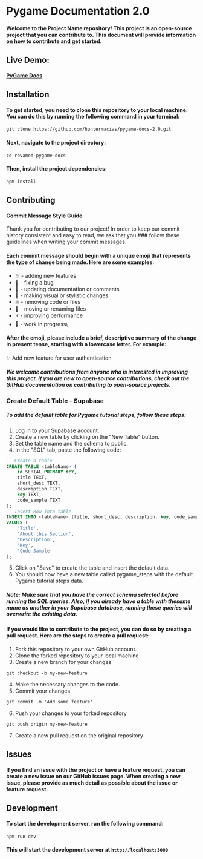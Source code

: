 # Pygame Documentation 2.0
#### Welcome to the Project Name repository! This project is an open-source project that you can contribute to. This document will provide information on how to contribute and get started.

## Live Demo: 
#### [PyGame Docs](https://pydocs.huntermacias.io)

## Installation
#### To get started, you need to clone this repository to your local machine. You can do this by running the following command in your terminal:

```terminal
git clone https://github.com/huntermacias/pygame-docs-2.0.git
```

#### Next, navigate to the project directory:

```terminal
cd revamed-pygame-docs
```

#### Then, install the project dependencies:

```terminal
npm install
```
## Contributing

#### Commit Message Style Guide
Thank you for contributing to our project! In order to keep our commit history consistent and easy to read, we ask that you ### follow these guidelines when writing your commit messages.

#### Each commit message should begin with a unique emoji that represents the type of change being made. Here are some examples:

- :sparkles: - adding new features
- :bug:  - fixing a bug
- :pencil: - updating documentation or comments
- :art: - making visual or stylistic changes
- :fire: - removing code or files
- :truck: - moving or renaming files
- :zap: - improving performance
- :construction: - work in progress\


#### After the emoji, please include a brief, descriptive summary of the change in present tense, starting with a lowercase letter. For example:

:sparkles: Add new feature for user authentication


##### We welcome contributions from anyone who is interested in improving this project. If you are new to open-source contributions, check out the GitHub documentation on contributing to open-source projects.

### Create Default Table - Supabase

##### To add the default table for Pygame tutorial steps, follow these steps:

1. Log in to your Supabase account.
2. Create a new table by clicking on the "New Table" button.
3. Set the table name and the schema to public.
4. In the "SQL" tab, paste the following code:
```sql
-- Create a table
CREATE TABLE <tableName> (
    id SERIAL PRIMARY KEY,
    title TEXT,
    short_desc TEXT,
    description TEXT,
    key TEXT,
    code_sample TEXT
);
-- Insert Row into table
INSERT INTO <tableName> (title, short_desc, description, key, code_sample)
VALUES (
    'Title',
    'About this Section',
    'Description',
    'Key',
    'Code Sample'
);
```
5. Click on "Save" to create the table and insert the default data.
6. You should now have a new table called pygame_steps with the default Pygame tutorial steps data.
##### Note: Make sure that you have the correct schema selected before running the SQL queries. Also, if you already have a table with thesame name as another in your Supabase database, running these queries will overwrite the existing data.


#### If you would like to contribute to the project, you can do so by creating a pull request. Here are the steps to create a pull request:

1. Fork this repository to your own GitHub account.
2. Clone the forked repository to your local machine
3. Create a new branch for your changes


```terminal
git checkout -b my-new-feature
```
4. Make the necessary changes to the code.
5. Commit your changes

```terminal
git commit -m 'Add some feature'

```
6. Push your changes to your forked repository

```terminal
git push origin my-new-feature
```

7. Create a new pull request on the original repository



## Issues

#### If you find an issue with the project or have a feature request, you can create a new issue on our GitHub issues page. When creating a new issue, please provide as much detail as possible about the issue or feature request.


## Development
#### To start the development server, run the following command: 
```terminal
npm run dev
```
#### This will start the development server at `http://localhost:3000`

